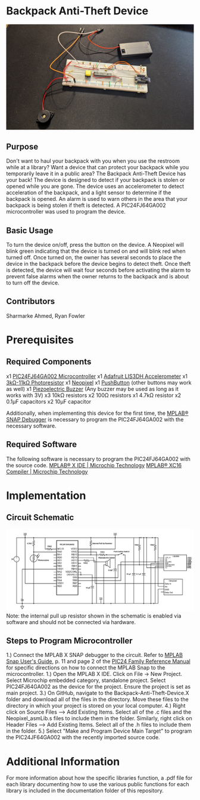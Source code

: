 # Backpack Anti-Theft Device

![Device Image](images/device_image.jpg)

## Purpose
Don't want to haul your backpack with you when you use the restroom while at a library? Want a device that can protect your backpack while you temporarily leave it in a public area? The Backpack Anti-Theft Device has your back! The device is designed to detect if your backpack is stolen or opened while you are gone. The device uses an accelerometer to detect acceleration of the backpack, and a light sensor to determine if the backpack is opened. An alarm is used to warn others in the area that your backpack is being stolen if theft is detected. A PIC24FJ64GA002 microcontroller was used to program the device.

## Basic Usage
To turn the device on/off, press the button on the device. A Neopixel will blink green indicating that the device is turned on and will blink red when turned off. Once turned on, the owner has several seconds to place the device in the backpack before the device begins to detect theft. Once theft is detected, the device will wait four seconds before activating the alarm to prevent false alarms when the owner returns to the backpack and is about to turn off the device.

## Contributors
Sharmarke Ahmed, Ryan Fowler

# Prerequisites

## Required Components
x1 [PIC24FJ64GA002 Microcontroller](https://www.microchip.com/en-us/product/pic24fj64ga002)
x1 [Adafruit LIS3DH Accelerometer](https://www.adafruit.com/product/2809?gad_source=1&gclid=CjwKCAiAyp-sBhBSEiwAWWzTng758qFh1ccZYN-W3IYm0OJq4i9Z773qQTu2pqHoFSRisHBWtLSJjRoCa5QQAvD_BwE)
x1 [3kΩ-11kΩ Photoresistor](https://www.jameco.com/z/CDS001-8001-Jameco-ValuePro-Photocell-CdS-3-11K-Ohm-at-10lux-200K-at-0lux-100mW-150V_202403.html)
x1 [Neopixel](https://www.digikey.com/en/products/detail/sparkfun-electronics/COM-12986/5673799?utm_adgroup=&utm_source=google&utm_medium=cpc&utm_campaign=PMax%20Shopping_Product_Medium%20ROAS%20Categories&utm_term=&utm_content=&utm_id=go_cmp-20223376311_adg-_ad-__dev-c_ext-_prd-5673799_sig-CjwKCAiAyp-sBhBSEiwAWWzTnoZ-XQZx-TUwZwcwp1yn48JGT_trn6JN0JjBlwL91_PW0Zx3a_brgBoCnxAQAvD_BwE&gad_source=1&gclid=CjwKCAiAyp-sBhBSEiwAWWzTnoZ-XQZx-TUwZwcwp1yn48JGT_trn6JN0JjBlwL91_PW0Zx3a_brgBoCnxAQAvD_BwE)
x1 [PushButton](https://www.mouser.com/ProductDetail/SparkFun/COM-09190?qs=WyAARYrbSnYmfgv9mXV0oQ%3D%3D&mgh=1&gad_source=1&gclid=CjwKCAiAyp-sBhBSEiwAWWzTnofFgdtUWDP15f3rVGnVzY4zecxDPyJE231fVN6-uZd9ur5HnXz8WRoCOWAQAvD_BwE) (other buttons may work as well)
x1 [Piezoelectric Buzzer](https://www.digikey.com/en/products/detail/mallory-sonalert-products-inc./PK-26N04W-03VQ/5033696?utm_adgroup=&utm_source=google&utm_medium=cpc&utm_campaign=PMax%20Shopping_Product_Low%20ROAS%20Categories&utm_term=&utm_content=&utm_id=go_cmp-20243063506_adg-_ad-__dev-c_ext-_prd-5033696_sig-CjwKCAiAyp-sBhBSEiwAWWzTnjxWujHa4Asg7b3j2BlYIs90I1teDHXC8uVnKdqJyJu5TyBC-4aQiBoCYEAQAvD_BwE&gad_source=1&gclid=CjwKCAiAyp-sBhBSEiwAWWzTnjxWujHa4Asg7b3j2BlYIs90I1teDHXC8uVnKdqJyJu5TyBC-4aQiBoCYEAQAvD_BwE) (Any buzzer may be used as long as it works with 3V)
x3 10kΩ resistors
x2 100Ω resistors
x1 4.7kΩ resistor
x2 0.1µF capacitors
x2 10µF capacitor

Additionally, when implementing this device for the first time, the [MPLAB® SNAP Debugger](https://www.microchip.com/en-us/development-tool/pg164100) is necessary to program the PIC24FJ64GA002 with the necessary software. 

## Required Software
The following software is necessary to program the PIC24FJ64GA002 with the source code.
[MPLAB® X IDE | Microchip Technology](https://www.microchip.com/en-us/tools-resources/develop/mplab-x-ide)
[MPLAB® XC16 Compiler | Microchip Technology](https://www.microchip.com/en-us/tools-resources/develop/mplab-xc-compilers/xc16)

# Implementation

## Circuit Schematic
![Circuit Schematic](images/circuitschematic.png)
Note: the internal pull up resistor shown in the schematic is enabled via software and should not be connected via hardware.

## Steps to Program Microcontroller

1.) Connect the MPLAB X SNAP debugger to the circuit. Refer to [MPLAB Snap User's Guide](https://ww1.microchip.com/downloads/en/DeviceDoc/50002787C.pdf), p. 11 and page 2 of the [PIC24 Family Reference Manual](https://ww1.microchip.com/downloads/aemDocuments/documents/OTH/ProductDocuments/DataSheets/39881e.pdf) for specific directions on how to connect the MPLAB Snap to the microcontroller.
1.) Open the MPLAB X IDE. Click on File -> New Project. Select Microchip embedded category, standalone project. Select PIC24FJ64GA002 as the device for the project. Ensure the project is set as main project.
3.) On GitHub, navigate to the Backpack-Anti-Theft-Device.X folder and download all of the files in the directory. Move these files to the directory in which your project is stored on your local computer.
4.) Right click on Source Files --> Add Existing Items. Select all of the .c files and the Neopixel_asmLib.s files to include them in the folder. Similarly, right click on Header Files --> Add Existing Items. Select all of the .h files to include them in the folder.
5.) Select "Make and Program Device Main Target" to program the PIC24JF64GA002 with the recently imported source code.

# Additional Information
For more information about how the specific libraries function, a .pdf file for each library documenting how to use the various public functions for each library is included in the documentation folder of this repository.
